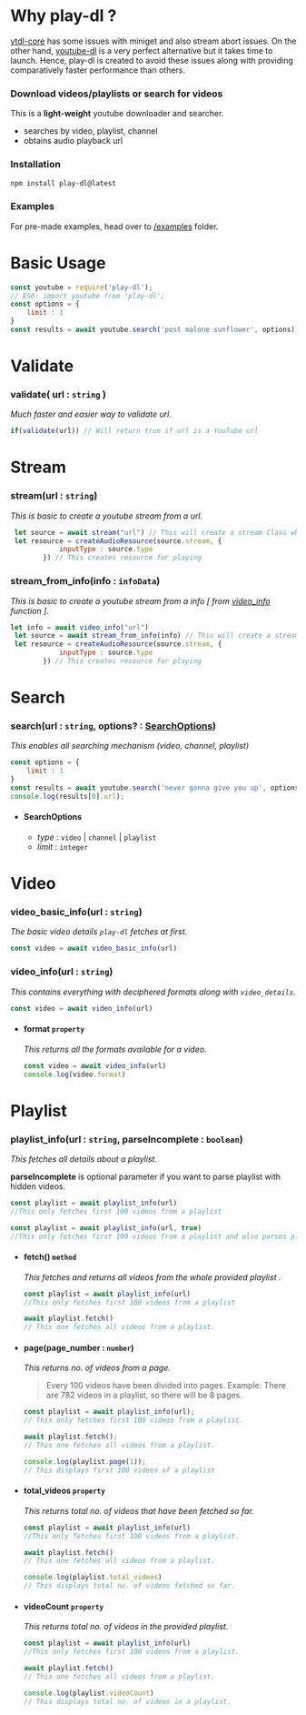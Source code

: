 # Why play-dl ?

[ytdl-core](https://github.com/fent/node-ytdl-core) has some issues with miniget and also stream abort issues. On the other hand, [youtube-dl](https://github.com/ytdl-org/youtube-dl) is a very perfect alternative but it takes time to launch. Hence, play-dl is created to avoid these issues along with providing comparatively faster performance than others.

### Download videos/playlists or search for videos

This is a **light-weight** youtube downloader and searcher.

- searches by video, playlist, channel
- obtains audio playback url

### Installation

```bash
npm install play-dl@latest
```

### Examples

For pre-made examples, head over to [/examples](https://github.com/play-dl/play-dl/tree/main/examples) folder.



# Basic Usage

```js
const youtube = require('play-dl');
// ES6: import youtube from 'play-dl';
const options = {
    limit : 1
}
const results = await youtube.search('post malone sunflower', options);
```

# Validate
### validate( url : `string` )
 *Much faster and easier way to validate url.*
```js
if(validate(url)) // Will return true if url is a YouTube url 
```

# Stream

### stream(url : `string`)
*This is basic to create a youtube stream from a url.*
```js
 let source = await stream("url") // This will create a stream Class which contains type and stream to be played.
 let resource = createAudioResource(source.stream, {
            inputType : source.type
        }) // This creates resource for playing
```

### stream_from_info(info : `infoData`)
*This is basic to create a youtube stream from a info [ from [video_info](https://github.com/play-dl/play-dl#video_infourl--string) function ].*
```js
let info = await video_info("url")
 let source = await stream_from_info(info) // This will create a stream Class which contains type and stream to be played.
 let resource = createAudioResource(source.stream, {
            inputType : source.type
        }) // This creates resource for playing
```

# Search

### search(url : `string`, options? : [SearchOptions](https://github.com/play-dl/play-dl/tree/main/play-dl/YouTube#searchoptions))

*This enables all searching mechanism (video, channel, playlist)*

```js
const options = {
    limit : 1
}
const results = await youtube.search('never gonna give you up', options);
console.log(results[0].url);
```

- #### SearchOptions 
  - *type* : `video` | `channel` | `playlist`
  - *limit* : `integer`



# Video

### video_basic_info(url : `string`)
*The basic video details `play-dl` fetches at first.*

```js
const video = await video_basic_info(url)
```
### video_info(url : `string`)
*This contains everything with deciphered formats along with `video_details`.*

```js
const video = await video_info(url)
```
- #### format `property`
  *This returns all the formats available for a video.*

  ```js
  const video = await video_info(url)
  console.log(video.format)
  ```

  

# Playlist

### playlist_info(url : `string`, parseIncomplete : `boolean`)
*This fetches all details about a playlist.*

**parseIncomplete** is optional parameter if you want to parse playlist with hidden videos.
```js
const playlist = await playlist_info(url)
//This only fetches first 100 videos from a playlist

const playlist = await playlist_info(url, true)
//This only fetches first 100 videos from a playlist and also parses playlist with hidden videos
```

- #### fetch() `method`
  *This fetches and returns all videos from the whole provided playlist .*

  ```js
  const playlist = await playlist_info(url)
  //This only fetches first 100 videos from a playlist
  
  await playlist.fetch()
  // This one fetches all videos from a playlist.
  ```

- #### page(page_number : `number`)

  *This returns no. of videos from a page.*

  > Every 100 videos have been divided into pages. 
  > Example: There are 782 videos in a playlist, so there will be 8 pages.

  ```js
  const playlist = await playlist_info(url);
  // This only fetches first 100 videos from a playlist.
  
  await playlist.fetch();
  // This one fetches all videos from a playlist.
  
  console.log(playlist.page(1));
  // This displays first 100 videos of a playlist

- #### total_videos `property`
  *This returns total no. of videos that have been fetched so far.*

  ```js
  const playlist = await playlist_info(url)
  //This only fetches first 100 videos from a playlist.
  
  await playlist.fetch()
  // This one fetches all videos from a playlist.
  
  console.log(playlist.total_videos)
  // This displays total no. of videos fetched so far.
  ```

- #### videoCount `property`

  *This returns total no. of videos in the provided playlist.*

  ```js
  const playlist = await playlist_info(url)
  //This only fetches first 100 videos from a playlist.
  
  await playlist.fetch()
  // This one fetches all videos from a playlist.
  
  console.log(playlist.videoCount)
  // This displays total no. of videos in a playlist.
  ```
